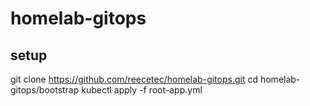 # homelab-gitops

## setup
git clone https://github.com/reecetec/homelab-gitops.git
cd homelab-gitops/bootstrap
kubectl apply -f root-app.yml